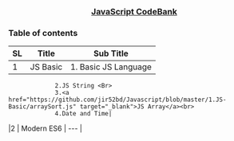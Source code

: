 
<!-- PROJECT LOGO -->
<br />
<p align="center">
    <h3 align="center"><a href="#">JavaScript CodeBank</a></h3>
</p>

<!-- TABLE OF CONTENTS -->
### Table of contents
|  SL | Title         | Sub Title |
|----------|---------------------|--------|
|1 | JS Basic  | 1. Basic JS Language <br> 
                 2.JS String <Br> 
                 3.<a href="https://github.com/jir52bd/Javascript/blob/master/1.JS-Basic/arraySort.js" target="_blank">JS Array</a><br> 
                 4.Date and Time| 
|2 | Modern ES6 | --- |
<br>

